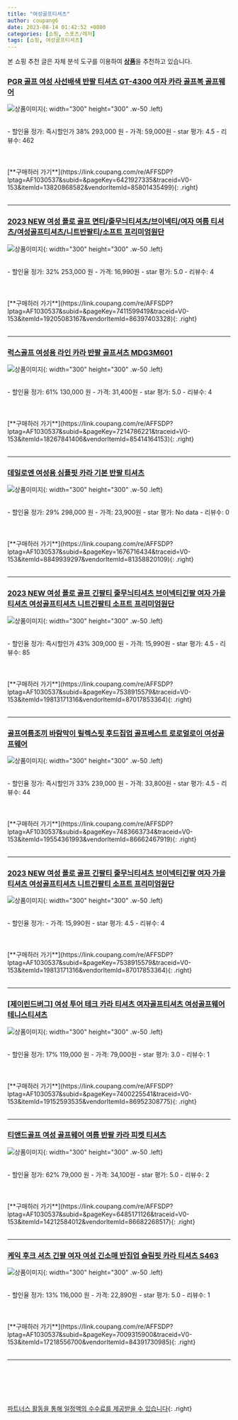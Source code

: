 ```yaml
---
title: "여성골프티셔츠"
author: coupang6
date: 2023-08-14 01:42:52 +0800
categories: [쇼핑, 스포츠/레저]
tags: [쇼핑, 여성골프티셔츠]
---
```


본 쇼핑 추천 글은 자체 분석 도구를 이용하여 [**상품**](https://link.coupang.com/a/bao1ui)을 추천하고 있습니다.

### [PGR 골프 여성 사선배색 반팔 티셔츠 GT-4300 여자 카라 골프복 골프웨어](https://link.coupang.com/re/AFFSDP?lptag=AF1030537&subid=&pageKey=6421927335&traceid=V0-153&itemId=13820868582&vendorItemId=85801435499)

![상품이미지](https://thumbnail9.coupangcdn.com/thumbnails/remote/230x230ex/image/vendor_inventory/b6de/ecc5741bbc1e00f3f68268387b7f2224496f383e71221014e785d15e2646.jpg){: width="300" height="300" .w-50 .left}


<br>
- 할인율 정가: 즉시할인가 38%  293,000   원
- 가격: 59,000원
- star 평가: 4.5
- 리뷰수: 462
<br>
<br>
<br>
<br>
[**구매하러 가기**](https://link.coupang.com/re/AFFSDP?lptag=AF1030537&subid=&pageKey=6421927335&traceid=V0-153&itemId=13820868582&vendorItemId=85801435499){: .right}
<br>
<br>

---

### [2023 NEW 여성 폴로 골프 면티/줄무늬티셔츠/브이넥티/여자 여름 티셔츠/여성골프티셔츠/니트반팔티/소프트 프리미엄원단](https://link.coupang.com/re/AFFSDP?lptag=AF1030537&subid=&pageKey=7411599419&traceid=V0-153&itemId=19205083167&vendorItemId=86397403328)

![상품이미지](https://thumbnail7.coupangcdn.com/thumbnails/remote/230x230ex/image/vendor_inventory/d4b0/78689783f9b653d1bff0e2ffaff8b837da9945757cc1f19f4c050d776a05.jpg){: width="300" height="300" .w-50 .left}


<br>
- 할인율 정가: 32%  253,000   원
- 가격: 16,990원
- star 평가: 5.0
- 리뷰수: 4
<br>
<br>
<br>
<br>
[**구매하러 가기**](https://link.coupang.com/re/AFFSDP?lptag=AF1030537&subid=&pageKey=7411599419&traceid=V0-153&itemId=19205083167&vendorItemId=86397403328){: .right}
<br>
<br>

---

### [럭스골프 여성용 라인 카라 반팔 골프셔츠 MDG3M601](https://link.coupang.com/re/AFFSDP?lptag=AF1030537&subid=&pageKey=7214786221&traceid=V0-153&itemId=18267841406&vendorItemId=85414164153)

![상품이미지](https://thumbnail8.coupangcdn.com/thumbnails/remote/230x230ex/image/retail/images/2023/03/22/15/9/03fa1abf-53f7-4bee-b2ee-e74bcaffd17b.jpg){: width="300" height="300" .w-50 .left}


<br>
- 할인율 정가: 61%  130,000   원
- 가격: 31,400원
- star 평가: 5.0
- 리뷰수: 4
<br>
<br>
<br>
<br>
[**구매하러 가기**](https://link.coupang.com/re/AFFSDP?lptag=AF1030537&subid=&pageKey=7214786221&traceid=V0-153&itemId=18267841406&vendorItemId=85414164153){: .right}
<br>
<br>

---

### [데일로엔 여성용 심플핏 카라 기본 반팔 티셔츠](https://link.coupang.com/re/AFFSDP?lptag=AF1030537&subid=&pageKey=1676716434&traceid=V0-153&itemId=8849939297&vendorItemId=81358820109)

![상품이미지](https://thumbnail6.coupangcdn.com/thumbnails/remote/230x230ex/image/vendor_inventory/0508/071e9af7558ced971c8a2fad0f4276fdb242a96269f0b510235149aac94c.jpg){: width="300" height="300" .w-50 .left}


<br>
- 할인율 정가: 29%  298,000   원
- 가격: 23,900원
- star 평가: No data
- 리뷰수: 0
<br>
<br>
<br>
<br>
[**구매하러 가기**](https://link.coupang.com/re/AFFSDP?lptag=AF1030537&subid=&pageKey=1676716434&traceid=V0-153&itemId=8849939297&vendorItemId=81358820109){: .right}
<br>
<br>

---

### [2023 NEW 여성 폴로 골프 긴팔티 줄무늬티셔츠 브이넥티긴팔 여자 가을 티셔츠 여성골프티셔츠 니트긴팔티 소프트 프리미엄원단](https://link.coupang.com/re/AFFSDP?lptag=AF1030537&subid=&pageKey=7538915579&traceid=V0-153&itemId=19813171316&vendorItemId=87017853364)

![상품이미지](https://thumbnail7.coupangcdn.com/thumbnails/remote/230x230ex/image/vendor_inventory/58ce/a1a1854186ee53d62757b6b6160b146ac9b20e69e042e4c39e434d3453b2.jpg){: width="300" height="300" .w-50 .left}


<br>
- 할인율 정가: 즉시할인가 43%  309,000   원
- 가격: 15,990원
- star 평가: 4.5
- 리뷰수: 85
<br>
<br>
<br>
<br>
[**구매하러 가기**](https://link.coupang.com/re/AFFSDP?lptag=AF1030537&subid=&pageKey=7538915579&traceid=V0-153&itemId=19813171316&vendorItemId=87017853364){: .right}
<br>
<br>

---

### [골프여름조끼 바람막이 릴렉스핏 후드집업 골프베스트 로로얼로이 여성골프웨어](https://link.coupang.com/re/AFFSDP?lptag=AF1030537&subid=&pageKey=7483663734&traceid=V0-153&itemId=19554361993&vendorItemId=86662467919)

![상품이미지](https://thumbnail8.coupangcdn.com/thumbnails/remote/230x230ex/image/vendor_inventory/2a1b/ec072c44818d61f1e1004d0eb8c5484ec0f465a174d5f8a964210d2f3271.jpg){: width="300" height="300" .w-50 .left}


<br>
- 할인율 정가: 즉시할인가 33%  239,000   원
- 가격: 33,800원
- star 평가: 4.5
- 리뷰수: 44
<br>
<br>
<br>
<br>
[**구매하러 가기**](https://link.coupang.com/re/AFFSDP?lptag=AF1030537&subid=&pageKey=7483663734&traceid=V0-153&itemId=19554361993&vendorItemId=86662467919){: .right}
<br>
<br>

---

### [2023 NEW 여성 폴로 골프 긴팔티 줄무늬티셔츠 브이넥티긴팔 여자 가을 티셔츠 여성골프티셔츠 니트긴팔티 소프트 프리미엄원단](https://link.coupang.com/re/AFFSDP?lptag=AF1030537&subid=&pageKey=7538915579&traceid=V0-153&itemId=19813171316&vendorItemId=87017853364)

![상품이미지](https://thumbnail7.coupangcdn.com/thumbnails/remote/230x230ex/image/vendor_inventory/58ce/a1a1854186ee53d62757b6b6160b146ac9b20e69e042e4c39e434d3453b2.jpg){: width="300" height="300" .w-50 .left}


<br>
- 할인율 정가: 
- 가격: 15,990원
- star 평가: 4.5
- 리뷰수: 4
<br>
<br>
<br>
<br>
[**구매하러 가기**](https://link.coupang.com/re/AFFSDP?lptag=AF1030537&subid=&pageKey=7538915579&traceid=V0-153&itemId=19813171316&vendorItemId=87017853364){: .right}
<br>
<br>

---

### [[제이린드버그] 여성 투어 테크 카라 티셔츠 여자골프티셔츠 여성골프웨어 테니스티셔츠](https://link.coupang.com/re/AFFSDP?lptag=AF1030537&subid=&pageKey=7400225541&traceid=V0-153&itemId=19152593535&vendorItemId=86952308775)

![상품이미지](https://thumbnail10.coupangcdn.com/thumbnails/remote/230x230ex/image/vendor_inventory/e8fa/f7c14ae9260ecf24a2148faed7c77ea8b3f6555d23670e2caec9d60bc4fa.jpg){: width="300" height="300" .w-50 .left}


<br>
- 할인율 정가: 17%  119,000   원
- 가격: 79,000원
- star 평가: 3.0
- 리뷰수: 1
<br>
<br>
<br>
<br>
[**구매하러 가기**](https://link.coupang.com/re/AFFSDP?lptag=AF1030537&subid=&pageKey=7400225541&traceid=V0-153&itemId=19152593535&vendorItemId=86952308775){: .right}
<br>
<br>

---

### [티앤드골프 여성 골프웨어 여름 반팔 카라 피켓 티셔츠](https://link.coupang.com/re/AFFSDP?lptag=AF1030537&subid=&pageKey=6485171126&traceid=V0-153&itemId=14212584012&vendorItemId=86682268517)

![상품이미지](https://thumbnail7.coupangcdn.com/thumbnails/remote/230x230ex/image/vendor_inventory/f456/23c8646acf0697ad8f4a90d6695b76a40d95beb95ade090419cf0c2e373b.jpg){: width="300" height="300" .w-50 .left}


<br>
- 할인율 정가: 62%  79,000   원
- 가격: 34,100원
- star 평가: 5.0
- 리뷰수: 2
<br>
<br>
<br>
<br>
[**구매하러 가기**](https://link.coupang.com/re/AFFSDP?lptag=AF1030537&subid=&pageKey=6485171126&traceid=V0-153&itemId=14212584012&vendorItemId=86682268517){: .right}
<br>
<br>

---

### [케익 후크 셔츠 긴팔 여자 여성 긴소매 반집업 슬림핏 카라 티셔츠 S463](https://link.coupang.com/re/AFFSDP?lptag=AF1030537&subid=&pageKey=7009315900&traceid=V0-153&itemId=17218556700&vendorItemId=84391730985)

![상품이미지](https://thumbnail6.coupangcdn.com/thumbnails/remote/230x230ex/image/vendor_inventory/6efe/2ec520515024b54997855f6efc2dd086af9991c58883afcdddbff65131d5.jpg){: width="300" height="300" .w-50 .left}


<br>
- 할인율 정가: 13%  116,000   원
- 가격: 22,890원
- star 평가: 5.0
- 리뷰수: 1
<br>
<br>
<br>
<br>
[**구매하러 가기**](https://link.coupang.com/re/AFFSDP?lptag=AF1030537&subid=&pageKey=7009315900&traceid=V0-153&itemId=17218556700&vendorItemId=84391730985){: .right}
<br>
<br>

---
<br><br><br><br><br> [파트너스 활동을 통해 일정액의 수수료를 제공받을 수 있습니다](https://link.coupang.com/a/bao1ui){: .right}